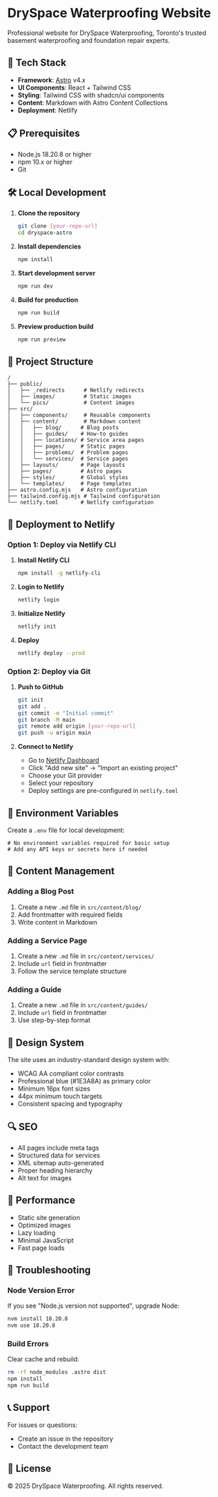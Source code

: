 # DrySpace Waterproofing Website

Professional website for DrySpace Waterproofing, Toronto's trusted basement waterproofing and foundation repair experts.

## 🚀 Tech Stack

- **Framework**: [Astro](https://astro.build) v4.x
- **UI Components**: React + Tailwind CSS
- **Styling**: Tailwind CSS with shadcn/ui components
- **Content**: Markdown with Astro Content Collections
- **Deployment**: Netlify

## 📋 Prerequisites

- Node.js 18.20.8 or higher
- npm 10.x or higher
- Git

## 🛠️ Local Development

1. **Clone the repository**
   ```bash
   git clone [your-repo-url]
   cd dryspace-astro
   ```

2. **Install dependencies**
   ```bash
   npm install
   ```

3. **Start development server**
   ```bash
   npm run dev
   ```

4. **Build for production**
   ```bash
   npm run build
   ```

5. **Preview production build**
   ```bash
   npm run preview
   ```

## 📁 Project Structure

```
/
├── public/
│   ├── _redirects      # Netlify redirects
│   ├── images/         # Static images
│   └── pics/           # Content images
├── src/
│   ├── components/     # Reusable components
│   ├── content/        # Markdown content
│   │   ├── blog/      # Blog posts
│   │   ├── guides/    # How-to guides
│   │   ├── locations/ # Service area pages
│   │   ├── pages/     # Static pages
│   │   ├── problems/  # Problem pages
│   │   └── services/  # Service pages
│   ├── layouts/       # Page layouts
│   ├── pages/         # Astro pages
│   ├── styles/        # Global styles
│   └── templates/     # Page templates
├── astro.config.mjs   # Astro configuration
├── tailwind.config.mjs # Tailwind configuration
└── netlify.toml       # Netlify configuration
```

## 🚀 Deployment to Netlify

### Option 1: Deploy via Netlify CLI

1. **Install Netlify CLI**
   ```bash
   npm install -g netlify-cli
   ```

2. **Login to Netlify**
   ```bash
   netlify login
   ```

3. **Initialize Netlify**
   ```bash
   netlify init
   ```

4. **Deploy**
   ```bash
   netlify deploy --prod
   ```

### Option 2: Deploy via Git

1. **Push to GitHub**
   ```bash
   git init
   git add .
   git commit -m "Initial commit"
   git branch -M main
   git remote add origin [your-repo-url]
   git push -u origin main
   ```

2. **Connect to Netlify**
   - Go to [Netlify Dashboard](https://app.netlify.com)
   - Click "Add new site" → "Import an existing project"
   - Choose your Git provider
   - Select your repository
   - Deploy settings are pre-configured in `netlify.toml`

## 🔧 Environment Variables

Create a `.env` file for local development:

```env
# No environment variables required for basic setup
# Add any API keys or secrets here if needed
```

## 📝 Content Management

### Adding a Blog Post
1. Create a new `.md` file in `src/content/blog/`
2. Add frontmatter with required fields
3. Write content in Markdown

### Adding a Service Page
1. Create a new `.md` file in `src/content/services/`
2. Include `url` field in frontmatter
3. Follow the service template structure

### Adding a Guide
1. Create a new `.md` file in `src/content/guides/`
2. Include `url` field in frontmatter
3. Use step-by-step format

## 🎨 Design System

The site uses an industry-standard design system with:
- WCAG AA compliant color contrasts
- Professional blue (#1E3A8A) as primary color
- Minimum 16px font sizes
- 44px minimum touch targets
- Consistent spacing and typography

## 🔍 SEO

- All pages include meta tags
- Structured data for services
- XML sitemap auto-generated
- Proper heading hierarchy
- Alt text for images

## 📱 Performance

- Static site generation
- Optimized images
- Lazy loading
- Minimal JavaScript
- Fast page loads

## 🐛 Troubleshooting

### Node Version Error
If you see "Node.js version not supported", upgrade Node:
```bash
nvm install 18.20.8
nvm use 18.20.8
```

### Build Errors
Clear cache and rebuild:
```bash
rm -rf node_modules .astro dist
npm install
npm run build
```

## 📞 Support

For issues or questions:
- Create an issue in the repository
- Contact the development team

## 📄 License

© 2025 DrySpace Waterproofing. All rights reserved.
